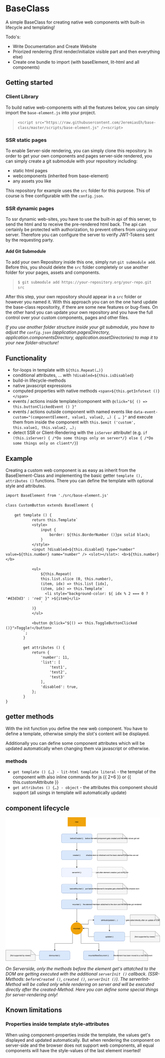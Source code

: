 # BaseClass

A simple BaseClass for creating native web components with built-in lifecycle and templating!


Todo's:
* Write Documentation and Create Website
* Priorized rendering (first render/initialize visible part and then everything else)
* Create one bundle to import (with baseElement, lit-html and all components)


## Getting started

### Client Library
To build native web-components with all the features below, you can simply import the `base-element.js` into your project.
> `<script src="https://raw.githubusercontent.com/JeremiasEh/base-class/master/scripts/base-element.js" /><script>`


### SSR static pages
To enable Server-side rendering, you can simply clone this repository.
In order to get your own components and pages server-side rendered, you can simply create a git submodule with your repository including:
* static html pages
* webcomponents (inherited from base-element)
* any assets you like

This repository for example uses the `src` folder for this purpose. This of course is free configurable with the `config.json`.


### SSR dynamic pages
To ssr dynamic web-sites, you have to use the built-in api of this server, to send the html and to receive the pre-rendered html back.
The api can certainly be protected with authorization, to prevent others from using your server. Therefore you can configure the server to verify JWT-Tokens sent by the requesting party.

#### Add Git Submodule

To add your own Repository inside this one, simply run `git submodule add`. Before this, you should delete the `src` folder completely or use another folder for your pages, assets and components.
> `$ git submodule add https://your-repository.org/your-repo.git src`

After this step, your own repository should appear in a `src` folder or however you named it. With this approach you can on the one hand update the base-class repositority, if there are some new features or bug-fixes. On the other hand you can update your own repository and you have the full control over your custom components, pages and other files.

*If you use another folder structure inside your git submodule, you have to adjust the `config.json` (application.pagesDirectory, application.componentsDirectory, application.assetDirectories) to map it to your new folder-structure!*



## Functionality

* for-loops in template with `${this.Repeat(…)}`
* conditional attributes, … with `?disabled=${this.isDisabled}`
* build-in lifecycle-methods
* native javascript expressions
* computed properties with native methods `<span>${this.getInfotext ()}</span>`
* events / actions inside template/component with `@click="${ () => this.buttonClickedEvent () }"`
* events / actions outside component with named events like `data-event-custom="(componentElement, value1, value2, …) { … }"` and execute them from inside the component with `this.$emit ('custom', this.value1, this.value2, …);`
* detect SSR or Client-Rendering with the `isServer` attribute! (e.g. `if (this.isServer) { /*Do some things only on server*/} else { /*Do some things only on client*/}`)

## Example

Creating a custom web component is as easy as inherit from the BaseElement-Class and implementing the basic getter `template (), attributes ()` functions. There you can define the template with optional style and attributes.

```
import BaseElement from './src/base-element.js'

class CustomButton extends BaseElement {

    get template () {
            return this.Template`
            <style>
                input {
                    border: ${this.BorderNumber ()}px solid black;
                }
            </style>
            <input ?disabled=${this.disabled} type="number" value=${this.number} name="number" /> <slot></slot>: <b>${this.number}</b>
            
            <ul>
                ${this.Repeat(
                this.list.slice (0, this.number),
                (item, idx) => this.list [idx],
                (item, idx) => this.Template`
                  <li style="background-color: ${ idx % 2 === 0 ? '#d3d3d3' : 'red' }" >${item}</li>
                `
            )}
            </ul>
            
            <button @click="${() => this.ToggleButtonClicked ()}">Toggle!</button>
        `;
        }
    
        get attributes () {
            return {
                'number': 11,
                'list': [
                    'test1',
                    'test2',
                    'test3'
                ],
                'disabled': true,
            };
        }
}
```


## getter methods

With the init function you define the new web component. 
You have to define a template, otherwise simply the slot's content will be displayed.

Additionally you can define some component attributes which will be updated automatically when changing them via javascript or otherwise.


### methods

* `get template () {…} - lit-html template literal` - the templat  of the component with also inline commands for js {{ 2+6 }} or {{ this.customAttribute }}
* `get attributes () {…} - object` - the attributes this component should support (all usings in template will automatically update)


## component lifecycle 

![component's lifecycle](img/component-lifecycle.svg)

*On Serverside, only the methods before the element get's attatched to the DOM are getting executed with the additional `serverInit ()` callback. (SSR-Methods: `beforeCreated ()`, `created ()`, `serverInit ()`). The serverInit-Method will be called only while rendering on server and will be executed directly after the created-Method. Here you can define some special things for server-rendering only!*


## Known limitations

### Properties inside template style-attributes

When using component-properties inside the template, the values get's displayed and updated automatically.
But when rendering the component on server-side and the browser does not support web components, all equal components will have the style-values of the last element inserted!
